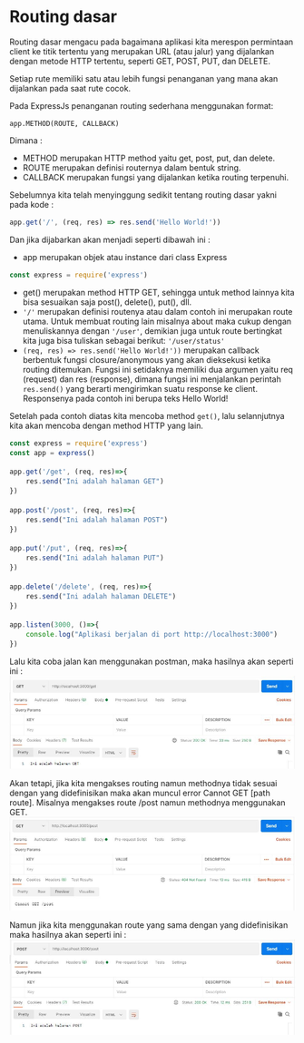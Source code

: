 Routing dasar
=================

Routing dasar mengacu pada bagaimana aplikasi kita merespon permintaan client ke titik tertentu yang merupakan URL (atau jalur) yang dijalankan dengan metode HTTP tertentu, seperti GET, POST, PUT, dan DELETE.

Setiap rute memiliki satu atau lebih fungsi penanganan yang mana akan dijalankan pada saat rute cocok.

Pada ExpressJs penanganan routing sederhana menggunakan format:
```
app.METHOD(ROUTE, CALLBACK)
```
Dimana :
- METHOD merupakan HTTP method yaitu get, post, put, dan delete.
- ROUTE merupakan definisi routernya dalam bentuk string.
- CALLBACK merupakan fungsi yang dijalankan ketika routing terpenuhi.

Sebelumnya kita telah menyinggung sedikit tentang routing dasar yakni pada kode :
```js
app.get('/', (req, res) => res.send('Hello World!'))
```

Dan jika dijabarkan akan menjadi seperti dibawah ini :
- app merupakan objek atau instance dari class Express 
```js
const express = require('express')
```
- get() merupakan method HTTP GET, sehingga untuk method lainnya kita bisa sesuaikan saja
post(), delete(), put(), dll.
- ```'/'``` merupakan definisi routenya atau dalam contoh ini merupakan route utama. Untuk membuat
routing lain misalnya about maka cukup dengan menuliskannya dengan ```'/user'```, demikian juga
untuk route bertingkat kita juga bisa tuliskan sebagai berikut: ```'/user/status'```
- ```(req, res) => res.send('Hello World!'))``` merupakan callback berbentuk fungsi closure/anonymous yang akan dieksekusi ketika routing ditemukan. Fungsi ini setidaknya memiliki
dua argumen yaitu req (request) dan res (response), dimana fungsi ini menjalankan perintah ```res.send()``` yang berarti mengirimkan suatu response ke client. Responsenya pada contoh ini berupa teks Hello World!

Setelah pada contoh diatas kita mencoba method ```get()```, lalu selannjutnya kita akan mencoba dengan method HTTP yang lain.

```js
const express = require('express')
const app = express()

app.get('/get', (req, res)=>{
    res.send("Ini adalah halaman GET")
})

app.post('/post', (req, res)=>{
    res.send("Ini adalah halaman POST")
})

app.put('/put', (req, res)=>{
    res.send("Ini adalah halaman PUT")
})

app.delete('/delete', (req, res)=>{
    res.send("Ini adalah halaman DELETE")
})

app.listen(3000, ()=>{
    console.log("Aplikasi berjalan di port http://localhost:3000")
})
```

Lalu kita coba jalan kan menggunakan postman, maka hasilnya akan seperti ini :
![](images/01.JPG)

Akan tetapi, jika kita mengakses routing namun methodnya tidak sesuai dengan yang didefinisikan maka akan muncul error Cannot GET [path route].
Misalnya mengakses route /post namun methodnya menggunakan GET.
![](images/02.JPG)

Namun jika kita menggunakan route yang sama dengan yang didefinisikan maka hasilnya akan seperti ini :
![](images/03.JPG)
